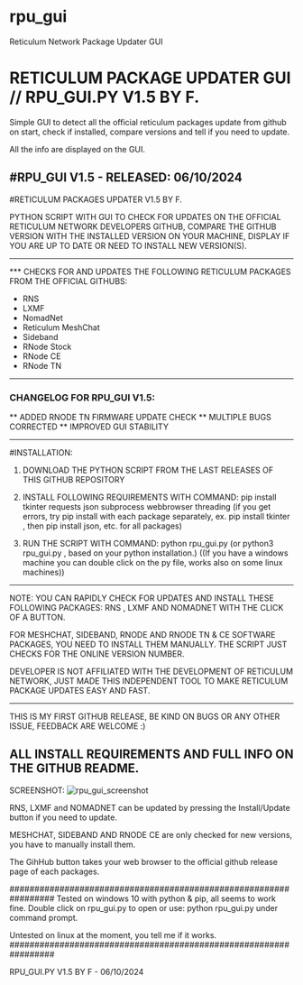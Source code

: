 # rpu_gui
Reticulum Network Package Updater GUI 

# RETICULUM PACKAGE UPDATER GUI // RPU_GUI.PY V1.5 BY F. 


Simple GUI to detect all the official reticulum packages update from github on start, 
check if installed, compare versions and tell if you need to update. 

All the info are displayed on the GUI.

#RPU_GUI V1.5 - RELEASED: 06/10/2024
----------------------------------------------------------

#RETICULUM PACKAGES UPDATER V1.5 BY F. 

PYTHON SCRIPT WITH GUI TO CHECK FOR UPDATES ON THE OFFICIAL RETICULUM NETWORK DEVELOPERS GITHUB, COMPARE THE GITHUB VERSION WITH THE INSTALLED VERSION ON YOUR MACHINE, DISPLAY IF YOU ARE UP TO DATE OR NEED TO INSTALL NEW VERSION(S).

-----------------------------------------------------------
*** CHECKS FOR AND UPDATES THE FOLLOWING RETICULUM PACKAGES FROM THE OFFICIAL GITHUBS:

*    RNS
*    LXMF
*    NomadNet
*    Reticulum MeshChat
*    Sideband
*    RNode Stock
*    RNode CE
*    RNode TN

--------------------------------------------------------------

### CHANGELOG FOR RPU_GUI V1.5:

** ADDED RNODE TN FIRMWARE UPDATE CHECK
** MULTIPLE BUGS CORRECTED
** IMPROVED GUI STABILITY

-----------------------------------------------------------------

#INSTALLATION:

1) DOWNLOAD THE PYTHON SCRIPT FROM THE LAST RELEASES OF THIS GITHUB REPOSITORY

2) INSTALL FOLLOWING REQUIREMENTS WITH COMMAND:
    pip install tkinter requests json subprocess webbrowser threading
    (if you get errors, try pip install with each package separately, ex. pip install tkinter , then pip install json, etc. for all packages)

3) RUN THE SCRIPT WITH COMMAND:
    python rpu_gui.py
    (or python3 rpu_gui.py , based on your python installation.)
    ((If you have a windows machine you can double click on the py file, works also on some linux machines))

------------------------------------------------------------------------

NOTE:
YOU CAN RAPIDLY CHECK FOR UPDATES AND INSTALL THESE FOLLOWING PACKAGES:
RNS , LXMF AND NOMADNET WITH THE CLICK OF A BUTTON.

FOR MESHCHAT, SIDEBAND, RNODE AND RNODE TN & CE SOFTWARE PACKAGES,
YOU NEED TO INSTALL THEM MANUALLY. THE SCRIPT JUST CHECKS FOR THE ONLINE VERSION NUMBER.

DEVELOPER IS NOT AFFILIATED WITH THE DEVELOPMENT OF RETICULUM NETWORK, 
JUST MADE THIS  INDEPENDENT TOOL TO MAKE RETICULUM PACKAGE UPDATES EASY AND FAST.

---------------------------------------------------------------------------

THIS IS MY FIRST GITHUB RELEASE, BE KIND ON BUGS OR ANY OTHER ISSUE, FEEDBACK ARE WELCOME :)

ALL INSTALL REQUIREMENTS AND FULL INFO ON THE GITHUB README.
----------------------------------------------------------------------------

SCREENSHOT:
![rpu_gui_screenshot](https://github.com/user-attachments/assets/87058a65-eb99-4104-9d0b-f66cbb1abf88)


RNS, LXMF and NOMADNET can be updated by pressing the Install/Update button if you need to update.

MESHCHAT, SIDEBAND AND RNODE CE are only checked for new versions, you have to manually install them.

The GihHub button takes your web browser to the official github release page of each packages.



#################################################################
Tested on windows 10 with python & pip, all seems to work fine. 
Double click on rpu_gui.py to open or use: python rpu_gui.py under command prompt.

Untested on linux at the moment, you tell me if it works.
#################################################################

RPU_GUI.PY V1.5 BY F - 06/10/2024

